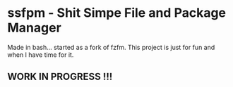 # ssfpm - Shit Simpe File and Package Manager

Made in bash... started as a fork of fzfm.
This project is just for fun and when I have time for it.

## WORK IN PROGRESS !!!
